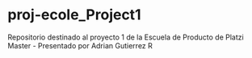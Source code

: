 # proj-ecole_Project1
Repositorio destinado al proyecto 1 de la Escuela de Producto de Platzi Master - Presentado por Adrian Gutierrez R
